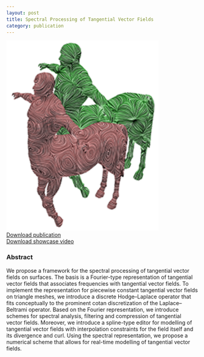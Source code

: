 ```yaml
---
layout: post
title: Spectral Processing of Tangential Vector Fields
category: publication
---
```


<img src='/assets/publications/BSEH17/BSEH17.png' width='400px'/>
<br>
<a href="/assets/publications/BSEH17/BSEH17.pdf" download>Download publication</a>
<br>
<a href="http://graphics.tudelft.nl/Publications-new/2017/BSEH17/spectralProcTVFs.mp4" download>Download showcase video</a>

### Abstract
 
We propose a framework for the spectral processing of tangential vector fields on surfaces. The basis is a Fourier-type representation of tangential vector fields that associates frequencies with tangential vector fields. To implement the representation for piecewise constant tangential vector fields on triangle meshes, we introduce a discrete Hodge–Laplace operator that fits conceptually to the prominent cotan discretization of the Laplace–Beltrami operator. Based on the Fourier representation, we introduce schemes for spectral analysis, filtering and compression of tangential vector fields. Moreover, we introduce a spline-type editor for modelling of tangential vector fields with interpolation constraints for the field itself and its divergence and curl. Using the spectral representation, we propose a numerical scheme that allows for real-time modelling of tangential vector fields.



